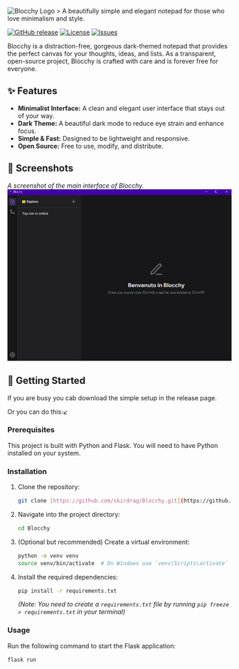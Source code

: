 ![Blocchy Logo](icon.ico) > A beautifully simple and elegant notepad for those who love minimalism and style.

[![GitHub release](https://img.shields.io/github/v/release/skirdrag/Blocchy)](https://github.com/skirdrag/Blocchy/releases/latest)
[![License](https://img.shields.io/github/license/skirdrag/Blocchy)](LICENSE)
[![Issues](https://img.shields.io/github/issues/skirdrag/Blocchy)](https://github.com/skirdrag/Blocchy/issues)

Blocchy is a distraction-free, gorgeous dark-themed notepad that provides the perfect canvas for your thoughts, ideas, and lists. As a transparent, open-source project, Blocchy is crafted with care and is forever free for everyone.

## ✨ Features

* **Minimalist Interface:** A clean and elegant user interface that stays out of your way.
* **Dark Theme:** A beautiful dark mode to reduce eye strain and enhance focus.
* **Simple & Fast:** Designed to be lightweight and responsive.
* **Open Source:** Free to use, modify, and distribute.

## 📸 Screenshots

*A screenshot of the main interface of Blocchy.*
![Blocchy Screenshot](page.png)

## 🚀 Getting Started

If you are busy you cab download the simple setup in the release page.

Or you can do this:↙
### Prerequisites

This project is built with Python and Flask. You will need to have Python installed on your system.

### Installation

1.  Clone the repository:
    ```sh
    git clone [https://github.com/skirdrag/Blocchy.git](https://github.com/skirdrag/Blocchy.git)
    ```
2.  Navigate into the project directory:
    ```sh
    cd Blocchy
    ```
3.  (Optional but recommended) Create a virtual environment:
    ```sh
    python -m venv venv
    source venv/bin/activate  # On Windows use `venv\Scripts\activate`
    ```
4.  Install the required dependencies:
    ```sh
    pip install -r requirements.txt
    ```
    *(Note: You need to create a `requirements.txt` file by running `pip freeze > requirements.txt` in your terminal)*

### Usage

Run the following command to start the Flask application:
```sh
flask run
```
